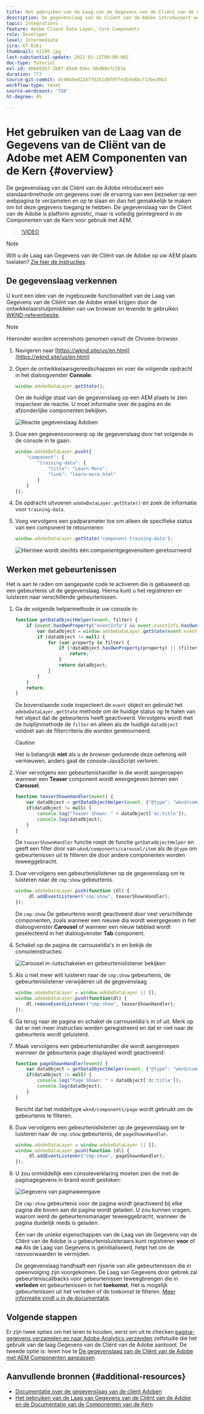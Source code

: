 ```yaml
---
title: Het gebruiken van de Laag van de Gegevens van de Cliënt van de Adobe met AEM Componenten van de Kern
description: De gegevenslaag van de Cliënt van de Adobe introduceert een standaardmethode om gegevens over de ervaring van een bezoeker op een webpagina te verzamelen en op te slaan en dan het gemakkelijk te maken om tot deze gegevens toegang te hebben. De gegevenslaag van de Cliënt van de Adobe is platform agnostic, maar is volledig geïntegreerd in de Componenten van de Kern voor gebruik met AEM.
topic: Integrations
feature: Adobe Client Data Layer, Core Components
role: Developer
level: Intermediate
jira: KT-6261
thumbnail: 41195.jpg
last-substantial-update: 2021-01-11T00:00:00Z
doc-type: Tutorial
exl-id: 066693b7-2b87-45e8-93ec-8bd09a7c263e
duration: 777
source-git-commit: dc40b8e022477d2b1d8f0ffe3b5e8bcf13be30b3
workflow-type: tm+mt
source-wordcount: '750'
ht-degree: 0%

---
```


# Het gebruiken van de Laag van de Gegevens van de Cliënt van de Adobe met AEM Componenten van de Kern {#overview}

De gegevenslaag van de Cliënt van de Adobe introduceert een standaardmethode om gegevens over de ervaring van een bezoeker op een webpagina te verzamelen en op te slaan en dan het gemakkelijk te maken om tot deze gegevens toegang te hebben. De gegevenslaag van de Cliënt van de Adobe is platform agnostic, maar is volledig geïntegreerd in de Componenten van de Kern voor gebruik met AEM.

>[!VIDEO](https://video.tv.adobe.com/v/41195?quality=12&learn=on)

>[!NOTE]
>
> Wilt u de Laag van Gegevens van de Cliënt van de Adobe op uw AEM plaats toelaten? [Zie hier de instructies](https://experienceleague.adobe.com/docs/experience-manager-core-components/using/developing/data-layer/overview.html#installation-activation).

## De gegevenslaag verkennen

U kunt een idee van de ingebouwde functionaliteit van de Laag van Gegevens van de Cliënt van de Adobe enkel krijgen door de ontwikkelaarshulpmiddelen van uw browser en levende te gebruiken [WKND-referentiesite](https://wknd.site/us/en.html).

>[!NOTE]
>
> Hieronder worden screenshots genomen vanuit de Chrome-browser.

1. Navigeren naar [https://wknd.site/us/en.html](https://wknd.site/us/en.html)
1. Open de ontwikkelaarsgereedschappen en voer de volgende opdracht in het dialoogvenster **Console**:

   ```js
   window.adobeDataLayer.getState();
   ```

   Om de huidige staat van de gegevenslaag op een AEM plaats te zien inspecteer de reactie. U moet informatie over de pagina en de afzonderlijke componenten bekijken.

   ![Reactie gegevenslaag Adoben](assets/data-layer-state-response.png)

1. Duw een gegevensvoorwerp op de gegevenslaag door het volgende in de console in te gaan:

   ```js
   window.adobeDataLayer.push({
       "component": {
           "training-data": {
               "title": "Learn More",
               "link": "learn-more.html"
           }
       }
   });
   ```

1. De opdracht uitvoeren `adobeDataLayer.getState()` en zoek de informatie voor `training-data`.
1. Voeg vervolgens een padparameter toe om alleen de specifieke status van een component te retourneren:

   ```js
   window.adobeDataLayer.getState('component.training-data');
   ```

   ![Hiermee wordt slechts één componentgegevensitem geretourneerd](assets/return-just-single-component.png)

## Werken met gebeurtenissen

Het is aan te raden om aangepaste code te activeren die is gebaseerd op een gebeurtenis uit de gegevenslaag. Hierna kunt u het registreren en luisteren naar verschillende gebeurtenissen.

1. Ga de volgende helpermethode in uw console in:

   ```js
   function getDataObjectHelper(event, filter) {
       if (event.hasOwnProperty("eventInfo") && event.eventInfo.hasOwnProperty("path")) {
           var dataObject = window.adobeDataLayer.getState(event.eventInfo.path);
           if (dataObject != null) {
               for (var property in filter) {
                   if (!dataObject.hasOwnProperty(property) || (filter[property] !== null && filter[property] !== dataObject[property])) {
                       return;
                   }
                   return dataObject;
               }
           }
       }
       return;
   }
   ```

   De bovenstaande code inspecteert de `event` object en gebruikt het `adobeDataLayer.getState` methode om de huidige status op te halen van het object dat de gebeurtenis heeft geactiveerd. Vervolgens wordt met de hulplijnmethode de `filter` en alleen als de huidige `dataObject` voldoet aan de filtercriteria die worden geretourneerd.

   >[!CAUTION]
   >
   > Het is belangrijk **niet** als u de browser gedurende deze oefening wilt vernieuwen, anders gaat de console-JavaScript verloren.

1. Voer vervolgens een gebeurtenishandler in die wordt aangeroepen wanneer een **Teaser** component wordt weergegeven binnen een **Carousel**.

   ```js
   function teaserShownHandler(event) {
       var dataObject = getDataObjectHelper(event, {"@type": "wknd/components/carousel/item"});
       if(dataObject != null) {
           console.log("Teaser Shown: " + dataObject['dc:title']);
           console.log(dataObject);
       }
   }
   ```

   De `teaserShownHandler` functie roept de functie `getDataObjectHelper` en geeft een filter door van `wknd/components/carousel/item` als de `@type` om gebeurtenissen uit te filteren die door andere componenten worden teweeggebracht.

1. Duw vervolgens een gebeurtenislistener op de gegevenslaag om te luisteren naar de `cmp:show` gebeurtenis.

   ```js
   window.adobeDataLayer.push(function (dl) {
        dl.addEventListener("cmp:show", teaserShownHandler);
   });
   ```

   De `cmp:show` De gebeurtenis wordt geactiveerd door veel verschillende componenten, zoals wanneer een nieuwe dia wordt weergegeven in het dialoogvenster **Carousel** of wanneer een nieuw tabblad wordt geselecteerd in het dialoogvenster **Tab** component.

1. Schakel op de pagina de carrouseldia&#39;s in en bekijk de consoleinstructies:

   ![Carousel in-/uitschakelen en gebeurtenislistener bekijken](assets/teaser-console-slides.png)

1. Als u niet meer wilt luisteren naar de `cmp:show` gebeurtenis, de gebeurtenislistener verwijderen uit de gegevenslaag

   ```js
   window.adobeDataLayer = window.adobeDataLayer || [];
   window.adobeDataLayer.push(function(dl) {
       dl.removeEventListener("cmp:show", teaserShownHandler);
   });
   ```

1. Ga terug naar de pagina en schakel de carrouseldia&#39;s in of uit. Merk op dat er niet meer instructies worden geregistreerd en dat er niet naar de gebeurtenis wordt geluisterd.

1. Maak vervolgens een gebeurtenishandler die wordt aangeroepen wanneer de gebeurtenis page displayed wordt geactiveerd:

   ```js
   function pageShownHandler(event) {
       var dataObject = getDataObjectHelper(event, {"@type": "wknd/components/page"});
       if(dataObject != null) {
           console.log("Page Shown: " + dataObject['dc:title']);
           console.log(dataObject);
       }
   }
   ```

   Bericht dat het middeltype `wknd/components/page` wordt gebruikt om de gebeurtenis te filteren.

1. Duw vervolgens een gebeurtenislistener op de gegevenslaag om te luisteren naar de `cmp:show` gebeurtenis, de `pageShownHandler`.

   ```js
   window.adobeDataLayer = window.adobeDataLayer || [];
   window.adobeDataLayer.push(function (dl) {
        dl.addEventListener("cmp:show", pageShownHandler);
   });
   ```

1. U zou onmiddellijk een consoleverklaring moeten zien die met de paginagegevens in brand wordt gestoken:

   ![Gegevens van paginaweergave](assets/page-show-console-data.png)

   De `cmp:show` gebeurtenis voor de pagina wordt geactiveerd bij elke pagina die boven aan de pagina wordt geladen. U zou kunnen vragen, waarom werd de gebeurtenismanager teweeggebracht, wanneer de pagina duidelijk reeds is geladen.

   Één van de unieke eigenschappen van de Laag van de Gegevens van de Cliënt van de Adobe is u gebeurtenisluisteraars kunt registreren **voor** of **na** Als de Laag van Gegevens is geïnitialiseerd, helpt het om de rasvoorwaarden te vermijden.

   De gegevenslaag handhaaft een rijserie van alle gebeurtenissen die in opeenvolging zijn voorgekomen. De Laag van Gegevens door gebrek zal gebeurteniscallbacks voor gebeurtenissen teweegbrengen die in **verleden** en gebeurtenissen in het **toekomst**. Het is mogelijk gebeurtenissen uit het verleden of de toekomst te filteren. [Meer informatie vindt u in de documentatie](https://github.com/adobe/adobe-client-data-layer/wiki#addeventlistener).


## Volgende stappen

Er zijn twee opties om het leren te houden, eerst om uit te checken [pagina-gegevens verzamelen en naar Adobe Analytics verzenden](../analytics/collect-data-analytics.md) zelfstudie die het gebruik van de laag Gegevens van de Cliënt van de Adobe aantoont. De tweede optie is: leren hoe te [De gegevenslaag van de Cliënt van de Adobe met AEM Componenten aanpassen](./data-layer-customize.md)


## Aanvullende bronnen {#additional-resources}

* [Documentatie over de gegevenslaag van de client Adoben](https://github.com/adobe/adobe-client-data-layer/wiki)
* [Het gebruiken van de Laag van Gegevens van de Cliënt van de Adobe en de Documentatie van de Componenten van de Kern](https://experienceleague.adobe.com/docs/experience-manager-core-components/using/developing/data-layer/overview.html)
